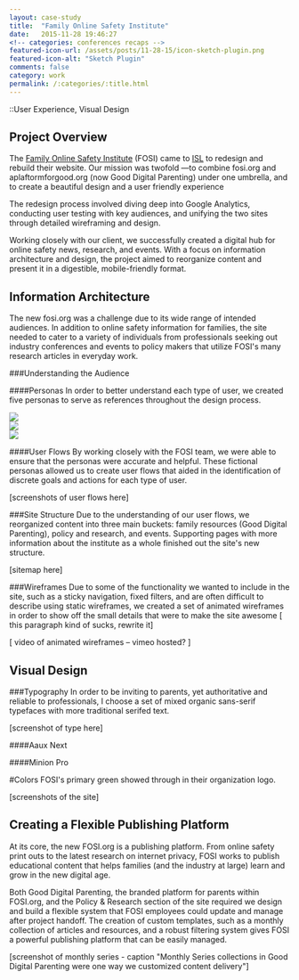 ```yaml
---
layout: case-study
title:  "Family Online Safety Institute"
date:   2015-11-28 19:46:27
<!-- categories: conferences recaps -->
featured-icon-url: /assets/posts/11-28-15/icon-sketch-plugin.png
featured-icon-alt: "Sketch Plugin"
comments: false
category: work
permalink: /:categories/:title.html
---
```


[garth]: 		https://twitter.com/garthdb
[nightscout]: 	http://www.nightscout.info/

::User Experience, Visual Design

<!-- A website redesign for fosi.org that combines industry news, resources, and events with a new platform, Good Digital Parenting. The Family Online Safety Institute is an international, non-profit organization which works to make the online world safer for kids and their families. Our intended audiences were K-12 families, policy-makers, and industry professionals. -->

Project Overview
----------------------------------------------
The <a href="http://www.fosi.org/" target="_blank" class="link--text-in-p">Family Online Safety Institute</a> (FOSI) came to <a href="http://www.isl.co/" target="_blank" class="link--text-in-p">ISL</a> to redesign and rebuild their website. Our mission was twofold —to combine fosi.org and aplaftormforgood.org (now Good Digital Parenting) under one umbrella, and to create a beautiful design and a user friendly experience

The redesign process involved diving deep into Google Analytics, conducting user testing with key audiences, and unifying the two sites through detailed wireframing and design.

Working closely with our client, we successfully created a digital hub for online safety news, research, and events. With a focus on information architecture and design, the project aimed to reorganize content and present it in a digestible, mobile-friendly format.



Information Architecture
----------------------------------------------
The new fosi.org was a challenge due to its wide range of intended audiences. In addition to online safety information for families, the site needed to cater to a variety of individuals from professionals seeking out industry conferences and events to  policy makers that utilize FOSI's many research articles in everyday work.

###Understanding the Audience

####Personas
In order to better understand each type of user, we created five personas to serve as references throughout the design process.

<div class="grid">
    <div class="grid__item grid__item--full">
        <img src="{{ site.url }}/assets/work/fosi/persona-mary.jpg">
    </div> 
</div>

<div class="grid">
    <div class="grid__item grid__item--half">
        <img src="{{ site.url }}/assets/posts/11-28-15/sketch-measure-example.gif"> 
    </div>
    <div class="grid__item grid__item--half">
        <img src="{{ site.url }}/assets/posts/11-28-15/sketch-measure-example.gif"> 
    </div>
</div>

####User Flows
By working closely with the FOSI team, we were able to ensure that the personas were accurate and helpful. These fictional personas allowed us to create user flows that aided in the identification of discrete goals and actions for each type of user.

[screenshots of user flows here]

###Site Structure
Due to the understanding of our user flows, we reorganized content into three main buckets: family resources (Good Digital Parenting), policy and research, and events. Supporting pages with more information about the institute as a whole finished out the site's new structure. 

[sitemap here]



###Wireframes
Due to some of the functionality we wanted to include in the site, such as a sticky navigation, fixed filters, and are often difficult to describe using static wireframes, we created a set of animated wireframes in order to show off the small details that were to make the site awesome [ this paragraph kind of sucks, rewrite it]

[ video of animated wireframes – vimeo hosted? ]


Visual Design
----------------------------------------------

###Typography
In order to be inviting to parents, yet authoritative and reliable to professionals, I choose a set of mixed organic sans-serif typefaces with more traditional serifed text.

[screenshot of type here]

####Aaux Next

####Minion Pro


#Colors
FOSI's primary green showed through in their organization logo. 

[screenshots of the site]

Creating a Flexible Publishing Platform
----------------------------------------------	
At its core, the new FOSI.org is a publishing platform. From online safety print outs to the latest research on internet privacy, FOSI works to publish educational content that helps families (and the industry at large) learn and grow in the new digital age. 

Both Good Digital Parenting, the branded platform for parents within FOSI.org, and the Policy & Research section of the site required we design and build a flexible system that FOSI employees could update and manage after project handoff. The creation of custom templates, such as a monthly collection of articles and resources, and a robust filtering system gives FOSI a powerful publishing platform that can be easily managed.

[screenshot of monthly series - caption "Monthly Series collections in Good Digital Parenting were one way we customized content delivery"]









